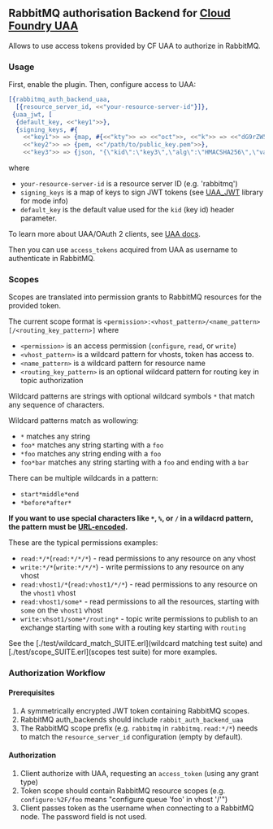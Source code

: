 ## RabbitMQ authorisation Backend for [Cloud Foundry UAA](https://github.com/cloudfoundry/uaa)

Allows to use access tokens provided by CF UAA to authorize in RabbitMQ.

### Usage

First, enable the plugin. Then, configure access to UAA:

``` erlang
[{rabbitmq_auth_backend_uaa,
  [{resource_server_id, <<"your-resource-server-id"}]},
 {uaa_jwt, [
  {default_key, <<"key1">>},
  {signing_keys, #{
    <<"key1">> => {map, #{<<"kty">> => <<"oct">>, <<"k">> => <<"dG9rZW5rZXk">>}},
    <<"key2">> => {pem, <<"/path/to/public_key.pem">>},
    <<"key3">> => {json, "{\"kid\":\"key3\",\"alg\":\"HMACSHA256\",\"value\":\"tokenkey\",\"kty\":\"MAC\",\"use\":\"sig\"}"}}}]}].
```

where

 * `your-resource-server-id` is a resource server ID (e.g. 'rabbitmq')
 * `signing_keys` is a map of keys to sign JWT tokens (see [UAA_JWT](https://github.com/rabbitmq/uaa_jwt) library for mode info)
 * `default_key` is the default value used for the `kid` (key id) header parameter.

To learn more about UAA/OAuth 2 clients, see [UAA docs](https://github.com/cloudfoundry/uaa/blob/master/docs/UAA-APIs.rst#id73).

Then you can use `access_tokens` acquired from UAA as username to authenticate in RabbitMQ.

### Scopes

Scopes are translated into permission grants to RabbitMQ resources for the provided token.

The current scope format is `<permission>:<vhost_pattern>/<name_pattern>[/<routing_key_pattern>]` where

 * `<permission>` is an access permission (`configure`, `read`, or `write`)
 * `<vhost_pattern>` is a wildcard pattern for vhosts, token has access to.
 * `<name_pattern>` is a wildcard pattern for resource name
 * `<routing_key_pattern>` is an optional wildcard pattern for routing key in topic authorization

Wildcard patterns are strings with optional wildcard symbols `*` that match
any sequence of characters.

Wildcard patterns match as wollowing:

 * `*` matches any string
 * `foo*` matches any string starting with a `foo`
 * `*foo` matches any string ending with a `foo`
 * `foo*bar` matches any string starting with a `foo` and ending with a `bar`

There can be multiple wildcards in a pattern:

 * `start*middle*end`
 * `*before*after*`

**If you want to use special characters like `*`, `%`, or `/` in a wildacrd pattern,
the pattern must be [URL-encoded](https://en.wikipedia.org/wiki/Percent-encoding).**

These are the typical permissions examples:

- `read:*/*`(`read:*/*/*`) - read permissions to any resource on any vhost
- `write:*/*`(`write:*/*/*`) - write permissions to any resource on any vhost
- `read:vhost1/*`(`read:vhost1/*/*`) - read permissions to any resource on the `vhost1` vhost
- `read:vhost1/some*` - read permissions to all the resources, starting with `some` on the `vhost1` vhost
- `write:vhsot1/some*/routing*` - topic write permissions to publish to an exchange starting with `some` with a routing key starting with `routing`

See the [./test/wildcard_match_SUITE.erl](wildcard matching test suite) and [./test/scope_SUITE.erl](scopes test suite) for more examples.

### Authorization Workflow

#### Prerequisites

1. A symmetrically encrypted JWT token containing RabbitMQ scopes.
2. RabbitMQ auth_backends should include `rabbit_auth_backend_uaa`
3. The RabbitMQ scope prefix (e.g. `rabbitmq` in `rabbitmq.read:*/*`) needs to
match the `resource_server_id` configuration (empty by default).

#### Authorization

1. Client authorize with UAA, requesting an `access_token` (using any grant type)
2. Token scope should contain RabbitMQ resource scopes (e.g. `configure:%2F/foo` means "configure queue 'foo' in vhost '/'")
3. Client passes token as the username when connecting to a RabbitMQ node. The password
field is not used.

